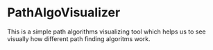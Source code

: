 # PathAlgoVisualizer
This is a simple path algorithms visualizing tool which helps us to see visually how different path finding algoritms work.
